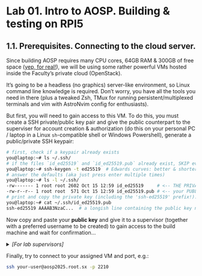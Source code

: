 # Lab 01. Intro to AOSP. Building & testing on RPI5

## 1.1. Prerequisites. Connecting to the cloud server.

Since building AOSP requires many CPU cores, 64GB RAM & 300GB of free space
([yep, for real!](https://source.android.com/docs/setup/start/requirements)), we
will be using some rather powerful VMs hosted inside the Faculty’s private cloud
(OpenStack).

It’s going to be a headless (no graphics) server-like environment, so Linux
command line knowledge is required. Don’t worry, you have all the tools you need
in there (plus a tweaked Zsh, TMux for running persistent/multiplexed terminals
and vim with AstroNvim config for enthusiasts).

But first, you will need to gain access to this VM. To do this, you must create
a SSH private/public key pair and give the public counterpart to the superviser
for account creation & authorization (do this on your personal PC / laptop in a
Linux `sh`-compatible shell or Windows Powershell), generate a public/private
SSH keypair:

```sh
# first, check if a keypair already exists
you@laptop:~# ls ~/.ssh/
# if the files `id_ed25519` and `id_ed25519.pub` already exist, SKIP everything else!
you@laptop:~# ssh-keygen -t ed25519  # Edwards curves: better & shorter keys!
# answer the defaults (aka just press enter multiple times)
you@laptop:~# ls -l ~/.ssh/
-rw------- 1 root root 2602 Oct 15 12:59 id_ed25519     # <-- THE PRIVATE KEY, keep secret!
-rw-r--r-- 1 root root  571 Oct 15 12:59 id_ed25519.pub # <-- your PUBLIC key to give away!
# print and copy the private key (including the 'ssh-ed25519' prefix!):
you@laptop:~# cat ~/.ssh/id_ed25519.pub
ssh-ed25519 AAAAB3NzaC...  # a longish line containing the public key number + email
```

Now copy and paste your **public key** and give it to a supervisor (together
with a preferred username to be created) to gain access to the build machine and
wait for confirmation...

<details>
  <summary><i>[For lab supervisors]</i></summary>
  
  Supervisors will allocate the user a shared VM using a shared spreadsheet, 
  then configure a new user:
  ```sh
  # first, SSH into the target machine (where $IDX is the VM's index)
  ssh admin@aosp2025.root.sx -p $(( 2200 + IDX ))
  # e.g., ssh aosp2025.root.sx -p 2201
  ````
  Then, after connecting to the VM:
  ```sh
  sudo builder-add-user.sh $NEW_USER_NAME
  sudo builder-add-key.sh $NEW_USER_NAME "$STUDENT_PUBLIC_KEY"
  ```

</details>

Finally, try to connect to your assigned VM and port, e.g.:

```sh
ssh your-user@aosp2025.root.sx -p 2210
```
